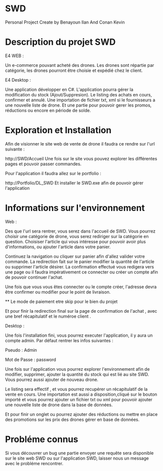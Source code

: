 # SWD
Personal Project
Create by Benayoun Ilan
And Conan Kevin

# Description du projet SWD

E4 WEB :

Un e-commerce pouvant acheté des drones.
Les drones sont répartie par catégorie,
les drones pourront être choisie et expédié chez le client.

E4 Desktop :

Une application développer en C#.
L'application pourra gérer la modification du stock (Ajout/Suppresion).
Le listing des achats en cours, confirmer et annulé.
Une importation de fichier txt, xml si le fournisseurs a une nouvelle liste de drone.
Et une partie pour pouvoir gerer les promos, réductions ou encore en période de solde.

# Exploration et Installation

Afin de visionner le site web de vente de drone il faudra ce rendre sur l'url suivante :

http://SWD/Accueil
Une fois sur le site vous pouvez explorer les différentes pages et pouvoir passer commandes.

Pour l'application il faudra allez sur le portfolio :

http://Portfolio/DL_SWD
Et installer le SWD.exe afin de pouvoir gérer l'application

# Informations sur l'environnement

Web :

Des que l'url sera rentrer, vous serez dans l'accueil de SWD.
Vous pourrez choisir une catégorie de drone, vous serez rediriger sur la catégorie
en question.
Choisiser l'article qui vous intéresse pour pouvoir avoir plus d'informations,
ou ajouter l'article dans votre panier.

Continuez la navigation ou cliquer sur panier afin d'allez valider votre commande.
La redirection fait sur le panier modifier la quantité de l'article ou supprimer l'article désirer.
La confirmation effectué vous redigera vers une page ou il faudra impérativement ce connecter
ou créer un compte afin de pouvoir continuer l'achat.

Une fois que vous vous êtes connecter ou le compte créer, l'adresse devra être confirmer ou modifier pour le point de livraison.

** Le mode de paiement etre skip pour le bien du projet

Et pour finir la redirection final sur la page de confirmation de l'achat , avec une bref récapitulatif et le numéroe client .

Desktop :

Une fois l'installation fini, vous pourrez executer l'application, il y aura un compte admin.
Par défaut rentrer les infos suivantes :

Pseudo : Admin

Mot de Passe : password

Une fois sur l'application vous pourrez explorer l'environnement afin de modifier,
supprimer, ajouter la quantité du stock qui est lié au site SWD.
Vous pourrez aussi ajouter de nouveau drone.

Le listing sera effectif , et vous pourrez recupérer un récapitulatif de la vente en cours.
Une importation est aussi a disposition,cliqué sur le bouton importé et vous pourrez ajouter
un fichier txt ou xml pour pouvoir ajouter une nouvelle liste de drone dans la base de données.

Et pour finir un onglet ou pourrez ajouter des réductions ou mettre en place des promotions sur 
les prix des drones gérer en base de données.

# Probléme connus

Si vous découvrer un bug une partie envoyer une requête sera disponible sur le site web SWD ou sur l'application SWD,
laisser nous un message avec le probléme rencontrer.
